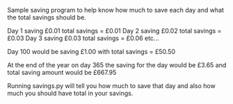 Sample saving program to help know how much to save each day and what the total savings should be. 

Day 1 saving £0.01 total savings = £0.01
Day 2 saving £0.02 total savings = £0.03
Day 3 saving £0.03 total savings = £0.06
etc... 

Day 100 would be saving £1.00 with total savings = £50.50 

At the end of the year on day 365 the saving for the day would be £3.65 and total saving amount would be £667.95

Running savings.py will tell you how much to save that day and also how much you should have total in your savings.
